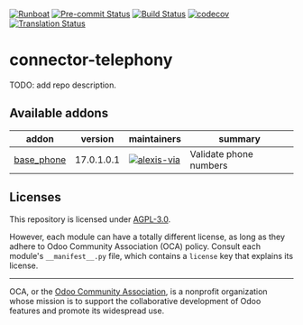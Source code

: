 
[![Runboat](https://img.shields.io/badge/runboat-Try%20me-875A7B.png)](https://runboat.odoo-community.org/builds?repo=OCA/connector-telephony&target_branch=17.0)
[![Pre-commit Status](https://github.com/OCA/connector-telephony/actions/workflows/pre-commit.yml/badge.svg?branch=17.0)](https://github.com/OCA/connector-telephony/actions/workflows/pre-commit.yml?query=branch%3A17.0)
[![Build Status](https://github.com/OCA/connector-telephony/actions/workflows/test.yml/badge.svg?branch=17.0)](https://github.com/OCA/connector-telephony/actions/workflows/test.yml?query=branch%3A17.0)
[![codecov](https://codecov.io/gh/OCA/connector-telephony/branch/17.0/graph/badge.svg)](https://codecov.io/gh/OCA/connector-telephony)
[![Translation Status](https://translation.odoo-community.org/widgets/connector-telephony-17-0/-/svg-badge.svg)](https://translation.odoo-community.org/engage/connector-telephony-17-0/?utm_source=widget)

<!-- /!\ do not modify above this line -->

# connector-telephony

TODO: add repo description.

<!-- /!\ do not modify below this line -->

<!-- prettier-ignore-start -->

[//]: # (addons)

Available addons
----------------
addon | version | maintainers | summary
--- | --- | --- | ---
[base_phone](base_phone/) | 17.0.1.0.1 | [![alexis-via](https://github.com/alexis-via.png?size=30px)](https://github.com/alexis-via) | Validate phone numbers

[//]: # (end addons)

<!-- prettier-ignore-end -->

## Licenses

This repository is licensed under [AGPL-3.0](LICENSE).

However, each module can have a totally different license, as long as they adhere to Odoo Community Association (OCA)
policy. Consult each module's `__manifest__.py` file, which contains a `license` key
that explains its license.

----
OCA, or the [Odoo Community Association](http://odoo-community.org/), is a nonprofit
organization whose mission is to support the collaborative development of Odoo features
and promote its widespread use.
